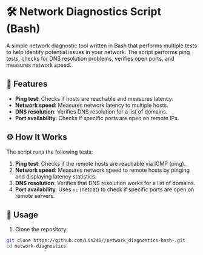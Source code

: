 # 🛠 Network Diagnostics Script (Bash)

A simple network diagnostic tool written in Bash that performs multiple tests to help identify potential issues in your network. The script performs ping tests, checks for DNS resolution problems, verifies open ports, and measures network speed.

## 🚀 Features

- **Ping test**: Checks if hosts are reachable and measures latency.
- **Network speed**: Measures network latency to multiple hosts.
- **DNS resolution**: Verifies DNS resolution for a list of domains.
- **Port availability**: Checks if specific ports are open on remote IPs.

## ⚙️ How It Works

The script runs the following tests:

1. **Ping test**: Checks if the remote hosts are reachable via ICMP (ping).
2. **Network speed**: Measures network speed to remote hosts by pinging and displaying latency statistics.
3. **DNS resolution**: Verifies that DNS resolution works for a list of domains.
4. **Port availability**: Uses `nc` (netcat) to check if specific ports are open on remote servers.

## 🧪 Usage

1. Clone the repository:

```bash
git clone https://github.com/Lis240//network_diagnostics-bash-.git
cd network-diagnostics
